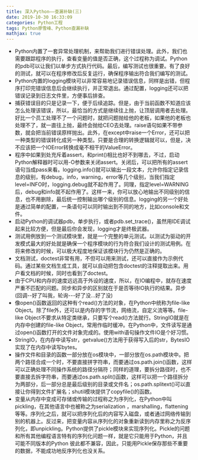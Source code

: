 ```yaml
---
title: 深入Python——查漏补缺(三)
date: 2019-10-30 16:33:09
categories: Python工程
tags: Python廖雪峰、Python查漏补缺
mathjax: true
---
```


* Python内置了一套异常处理机制，来帮助我们进行错误处理。此外，我们也需要跟踪程序的执行，查看变量的值是否正确，这个过程称为调试。Python的pdb可以让我们以单步方式执行代码。最后，编写测试也很重要。有了良好的测试，就可以在程序修改后反复运行，确保程序输出符合我们编写的测试。<!--more-->
* Python内置的logging模块可以非常容易地记录错误信息，同样是出错，但程序打印完错误信息后会继续执行，并正常退出。通过配置，logging还可以把错误记录到日志文件里，方便事后排查。
* 捕获错误目的只是记录一下，便于后续追踪。但是，由于当前函数不知道应该怎么处理该错误，所以，最恰当的方式是继续往上抛，让顶层调用者去处理。好比一个员工处理不了一个问题时，就把问题抛给他的老板，如果他的老板也处理不了，就一直往上抛，最终会抛给CEO去处理。raise语句如果不带参数，就会把当前错误原样抛出。此外，在except中raise一个Error，还可以把一种类型的错误转化成另一种类型。只要是合理的转换逻辑就可以，但是，决不应该把一个IOError转换成毫不相干的ValueError。
* 程序中如果到处充斥着assert，和print()相比也好不到哪去，不过，启动Python解释器时可以用-O参数来关闭assert。关闭后，可以把所有的assert语句当成pass来看。logging.info()就可以输出一段文本，允许你指定记录信息的级别，有debug，info，warning，error等几个级别，当我们指定level=INFO时，logging.debug就不起作用了。同理，指定level=WARNING后，debug和info就不起作用了。这样一来，你可以放心地输出不同级别的信息，也不用删除，最后统一控制输出哪个级别的信息。logging的另一个好处是通过简单的配置，一条语句可以同时输出到不同的地方，比如console和文件。
* 启动Python的调试器pdb，单步执行，或者pdb.set_trace()，虽然用IDE调试起来比较方便，但是最后你会发现，logging才是终极武器。
* 测试用例放到一个测试模块里，就是一个完整的单元测试。以测试为驱动的开发模式最大的好处就是确保一个程序模块的行为符合我们设计的测试用例。在将来修改的时候，可以极大程度地保证该模块行为仍然是正确的。
* 文档测试，doctest非常有用，不但可以用来测试，还可以直接作为示例代码。通过某些文档生成工具，就可以自动把包含doctest的注释提取出来。用户看文档的时候，同时也看到了doctest。
* 由于CPU和内存的速度远远高于外设的速度，所以，在IO编程中，就存在速度严重不匹配的问题。同步和异步的区别就在于是否等待IO执行的结果。异步(回调--好了叫我，轮询---好了没...好了没)
* 像open()函数返回的这种有个read()方法的对象，在Python中统称为file-like Object。除了file外，还可以是内存的字节流，网络流，自定义流等等。file-like Object不要求从特定类继承，只要写个read()方法就行。StringIO就是在内存中创建的file-like Object，常用作临时缓冲。在Python中，文件读写是通过open()函数打开的文件对象完成的。使用with语句操作文件IO是个好习惯。
* StringIO，在内存中读写str，getvalue()方法用于获得写入后的str，BytesIO实现了在内存中读写bytes。
* 操作文件和目录的函数一部分放在os模块中，一部分放在os.path模块中。把两个路径合成一个时，不要直接拼字符串，而要通过os.path.join()函数，这样可以正确处理不同操作系统的路径分隔符；同样的道理，要拆分路径时，也不要直接去拆字符串，而要通过os.path.split()函数，这样可以把一个路径拆分为两部分，后一部分总是最后级别的目录或文件名；os.path.splitext()可以直接让你得到文件扩展名；shutil模块提供了copyfile()的函数。
* 变量从内存中变成可存储或传输的过程称之为序列化，在Python中叫pickling，在其他语言中也被称之为serialization ，marshalling，flattening等等。序列化之后，就可以把序列化后的内容写入磁盘，或者通过网络传输到别的机器上。反过来，把变量内容从序列化的对象重新读到内存里称之为反序列化，即unpickling。Python提供了pickle模块来实现序列化。Pickle的问题和所有其他编程语言特有的序列化问题一样，就是它只能用于Python，并且可能不同版本的Python 彼此都不兼容，因此，只能用Pickle保存那些不重要的数据，不能成功地反序列化也没关系。